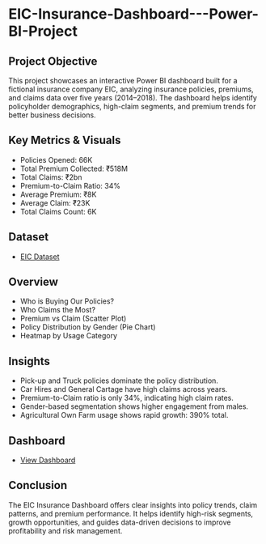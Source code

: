 # EIC-Insurance-Dashboard---Power-BI-Project

## Project Objective
This project showcases an interactive Power BI dashboard built for a fictional insurance company EIC, analyzing insurance policies, premiums, and claims data over five years (2014–2018). The dashboard helps identify policyholder demographics, high-claim segments, and premium trends for better business decisions.

## Key Metrics & Visuals

- Policies Opened: 66K
- Total Premium Collected: ₹518M
- Total Claims: ₹2bn
- Premium-to-Claim Ratio: 34%
- Average Premium: ₹8K
- Average Claim: ₹23K
- Total Claims Count: 6K

## Dataset

- <a href="https://data.mendeley.com/datasets/34nfrk36dt/1">EIC Dataset </a>

## Overview

- Who is Buying Our Policies?
- Who Claims the Most?
- Premium vs Claim (Scatter Plot)
- Policy Distribution by Gender (Pie Chart)
- Heatmap by Usage Category

 ## Insights

- Pick-up and Truck policies dominate the policy distribution.
- Car Hires and General Cartage have high claims across years.
- Premium-to-Claim ratio is only 34%, indicating high claim rates.
- Gender-based segmentation shows higher engagement from males.
- Agricultural Own Farm usage shows rapid growth: 390% total.

## Dashboard

- <a href ="https://github.com/shivasagardesai/EIC-Insurance-Dashboard---Power-BI-Project/blob/main/Screenshot%202025-07-30%20133412.png">View Dashboard</a>

## Conclusion

The EIC Insurance Dashboard offers clear insights into policy trends, claim patterns, and premium performance. It helps identify high-risk segments, growth opportunities, and guides data-driven decisions to improve profitability and risk management.
